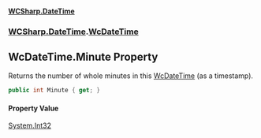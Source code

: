 #### [WCSharp.DateTime](README.md 'README')
### [WCSharp.DateTime](WCSharp.DateTime.md 'WCSharp.DateTime').[WcDateTime](WCSharp.DateTime.WcDateTime.md 'WCSharp.DateTime.WcDateTime')

## WcDateTime.Minute Property

Returns the number of whole minutes in this [WcDateTime](WCSharp.DateTime.WcDateTime.md 'WCSharp.DateTime.WcDateTime') (as a timestamp).

```csharp
public int Minute { get; }
```

#### Property Value
[System.Int32](https://docs.microsoft.com/en-us/dotnet/api/System.Int32 'System.Int32')